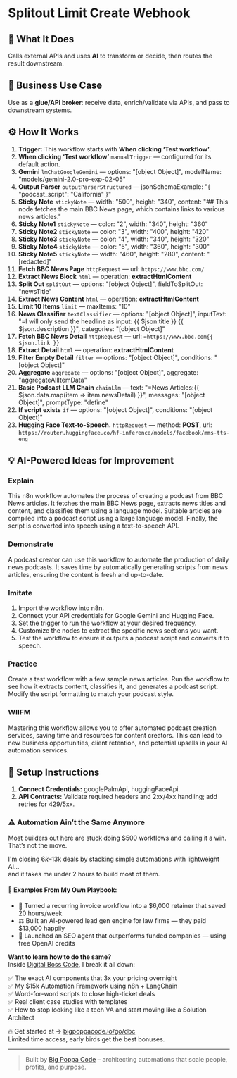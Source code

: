 # Splitout Limit Create Webhook
## 🚀 What It Does
Calls external APIs and uses **AI** to transform or decide, then routes the result downstream.

## 💼 Business Use Case
Use as a **glue/API broker**: receive data, enrich/validate via APIs, and pass to downstream systems.

## ⚙️ How It Works
1. **Trigger:** This workflow starts with **When clicking ‘Test workflow’**.
2. **When clicking ‘Test workflow’** `manualTrigger` — configured for its default action.
3. **Gemini** `lmChatGoogleGemini` — options: "[object Object]", modelName: "models/gemini-2.0-pro-exp-02-05"
4. **Output Parser** `outputParserStructured` — jsonSchemaExample: "{
	"podcast_script": "California"
}"
5. **Sticky Note** `stickyNote` — width: "500", height: "340", content: "## This node fetches the main BBC News page, which contains links to various news articles."
6. **Sticky Note1** `stickyNote` — color: "2", width: "340", height: "360"
7. **Sticky Note2** `stickyNote` — color: "3", width: "400", height: "420"
8. **Sticky Note3** `stickyNote` — color: "4", width: "340", height: "320"
9. **Sticky Note4** `stickyNote` — color: "5", width: "360", height: "300"
10. **Sticky Note5** `stickyNote` — width: "460", height: "280", content: "[redacted]"
11. **Fetch BBC News Page** `httpRequest` — url: `https://www.bbc.com/`
12. **Extract News Block** `html` — operation: **extractHtmlContent**
13. **Split Out** `splitOut` — options: "[object Object]", fieldToSplitOut: "newsTitle"
14. **Extract News Content** `html` — operation: **extractHtmlContent**
15. **Limit 10 Items** `limit` — maxItems: "10"
16. **News Classifier** `textClassifier` — options: "[object Object]", inputText: "=I will only send the headline as input:
{{ $json.title }} {{ $json.description }}", categories: "[object Object]"
17. **Fetch BBC News Detail** `httpRequest` — url: `=https://www.bbc.com{{ $json.link }}`
18. **Extract Detail** `html` — operation: **extractHtmlContent**
19. **Filter Empty Detail** `filter` — options: "[object Object]", conditions: "[object Object]"
20. **Aggregate** `aggregate` — options: "[object Object]", aggregate: "aggregateAllItemData"
21. **Basic Podcast LLM Chain** `chainLlm` — text: "=News Articles:{{ $json.data.map(item => item.newsDetail) }}", messages: "[object Object]", promptType: "define"
22. **If script exists** `if` — options: "[object Object]", conditions: "[object Object]"
23. **Hugging Face Text-to-Speech.** `httpRequest` — method: **POST**, url: `https://router.huggingface.co/hf-inference/models/facebook/mms-tts-eng`

## 💡 AI-Powered Ideas for Improvement
### Explain
This n8n workflow automates the process of creating a podcast from BBC News articles. It fetches the main BBC News page, extracts news titles and content, and classifies them using a language model. Suitable articles are compiled into a podcast script using a large language model. Finally, the script is converted into speech using a text-to-speech API.

### Demonstrate
A podcast creator can use this workflow to automate the production of daily news podcasts. It saves time by automatically generating scripts from news articles, ensuring the content is fresh and up-to-date.

### Imitate
1. Import the workflow into n8n.
2. Connect your API credentials for Google Gemini and Hugging Face.
3. Set the trigger to run the workflow at your desired frequency.
4. Customize the nodes to extract the specific news sections you want.
5. Test the workflow to ensure it outputs a podcast script and converts it to speech.

### Practice
Create a test workflow with a few sample news articles. Run the workflow to see how it extracts content, classifies it, and generates a podcast script. Modify the script formatting to match your podcast style.

### WIIFM
Mastering this workflow allows you to offer automated podcast creation services, saving time and resources for content creators. This can lead to new business opportunities, client retention, and potential upsells in your AI automation services.

## 🔧 Setup Instructions
1. **Connect Credentials:** googlePalmApi, huggingFaceApi.
2. **API Contracts:** Validate required headers and 2xx/4xx handling; add retries for 429/5xx.

### ⚠️ Automation Ain’t the Same Anymore

Most builders out here are stuck doing $500 workflows and calling it a win.  
That’s not the move.  

I'm closing $6k–$13k deals by stacking simple automations with lightweight AI...  
and it takes me under 2 hours to build most of them.

#### 🧠 Examples From My Own Playbook:
- 🔁 Turned a recurring invoice workflow into a $6,000 retainer that saved 20 hours/week  
- ⚖️ Built an AI-powered lead gen engine for law firms — they paid $13,000 happily  
- 🚀 Launched an SEO agent that outperforms funded companies — using free OpenAI credits  

**Want to learn how to do the same?**  
Inside [Digital Boss Code](https://bigpoppacode.io/go/dbc), I break it all down:

✅ The exact AI components that 3x your pricing overnight  
✅ My $15k Automation Framework using n8n + LangChain  
✅ Word-for-word scripts to close high-ticket deals  
✅ Real client case studies with templates  
✅ How to stop looking like a tech VA and start moving like a Solution Architect  

🔥 Get started at → [bigpoppacode.io/go/dbc](https://bigpoppacode.io/go/dbc)  
Limited time access, early birds get the best bonuses.

---
> Built by [Big Poppa Code](https://bigpoppacode.io) – architecting automations that scale people, profits, and purpose.
